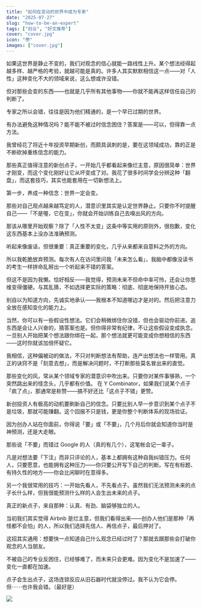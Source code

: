 ```yaml
---
title: "如何在变动的世界中成为专家"
date: "2025-07-27"
slug: "how-to-be-an-expert"
tags: ["创业", "好文推荐"]
cover: "cover.jpg"
icon: "😎"
images: ["cover.jpg"]
---
```

如果这世界是静止不变的，我们对观念的信心就能一路线性上升。某个想法经得起越多样、越严格的考验，就越可能是真的。许多人其实默默相信这一点——对「人性」这种变化不大的领域来说，这么想或许没错。



但对那些会变的东西——也就是几乎所有其他事物——你就不能再这样信任自己的判断了。



专家之所以会错，往往是因为他们精通的，是一个早已过期的世界。



有办法避免这种情况吗？能不能不被过时信念困住？答案是——可以，但得靠一点方法。



我曾经花了将近十年投资早期新创，而颇具讽刺的是，要在这领域成功，靠的正是不断砍掉重练信念的能力。



那些真正值得注意的新创点子，一开始几乎都看起来像烂主意，原因很简单：世界才刚变，而这个变化刚好让它从坏变成了对。我花了很多时间学会分辨这种「翻盘」，而这套技巧，其实也能套用在一切新想法上。



第一步，养成一种信念：世界一定会变。



那些对自己观点越来越笃定的人，潜意识里其实是认定世界静止。只要你不时提醒自己——「不是喔，它在变」，你就会开始训练自己去嗅出风的方向。



那该从哪里开始观察？除了「人性不太变」这条中等实用的原则外，很抱歉，变化这东西基本上没办法准确预测。



听起来像废话，但很重要：真正重要的变化，几乎从来都来自意料之外的方向。



所以我乾脆放弃预测。每次有人在访问里问我「未来怎么看」，我脑中都像没读书的考生一样拼命乱掰出一个听起来不错的答案。



但这不是因为我懒。恰好相反——我觉得，预测未来不但命中率可怜，还会让你思维变得僵硬。与其乱猜，不如选择更实际的策略：彻底、彻底地保持开放心态。



别自以为知道方向，先诚实地承认——我根本不知道哪边才是对的。然后把注意力全放在感知变化的能力上。



当然，你可以有一些假设性想法。它们会稍微绑住你没错，但也会驱动你前进。追东西是会让人兴奋的，猜答案也是。但你得非常有纪律，不让这些假设变成执念。
一旦别人开始把某个想法跟你绑在一起，那个想法就更可能变成你想相信的东西——这时你就该加倍怀疑它。



我相信，这种偏被动的做法，不只对判断想法有帮助，连产出想法也一样管用。真正的诀窍不是「刻意去想」，而是解决问题时，不打断那些莫名冒出来的直觉。



那些变化的风，常从某个领域专家的潜意识中吹出来。只要你对某件事够熟，一个突然跳出来的怪念头，几乎都有价值。
在 Y Combinator，如果我们说某个点子「疯了点」，那通常是称赞——搞不好还比「这点子不错」更赞。



新创投资人有极高的动机要刷新自己的信念。只要比别人早一步意识到某个点子不是垃圾，那就可能赚翻。这个回报不只是钱，更是你整个判断体系的现场验证。



因为创办人站在你面前，你得说「要」或「不要」，几个月后你就会知道你当时是神预测，还是大走眼。



那些说「不要」而错过 Google 的人（真的有几个），这笔帐会记一辈子。



凡是对想法要「下注」而非只评论的人，基本上都拥有这种自我纠错压力。任何人，只要愿意，也能拥有这种压力——你只要公开写下自己的判断。写在有标题、有持久性的地方——你会比闲聊时在意得多。



另一个我很常用的技巧：一开始先看人，不先看点子。虽然我们无法预测未来的点子长什么样，但我很能预测什么样的人会生出未来的点子。



真正的新点子，来自那种：认真、有劲、脑袋够独立的人。



当初我们其实觉得 Airbnb 是烂主意，但我们看得出来——创办人他们是那种「再怪都不会怕」的人，所以我们选择先信人、再信点子，最后押对了。



这招其实通用：想要快一点知道自己什么观念已经过时了？那就去跟那些会打破你观念的人当朋友。



不被自己的专业反困住，已经够难了，而未来只会更难。因为变化不是加速了——变化一直都在加速。



点子会生出点子，这场连锁反应从旧石器时代就没停过。我不认为它会停。
但⋯⋯也许我会错。（最好是）




![](https://prod-files-secure.s3.us-west-2.amazonaws.com/112d0858-5090-4d34-a606-b75eb8d65fd2/46476355-9cf3-4e99-9b7a-3531bc426380/1000202064.png?X-Amz-Algorithm=AWS4-HMAC-SHA256&X-Amz-Content-Sha256=UNSIGNED-PAYLOAD&X-Amz-Credential=ASIAZI2LB466RB2UBFEJ%2F20250823%2Fus-west-2%2Fs3%2Faws4_request&X-Amz-Date=20250823T181616Z&X-Amz-Expires=3600&X-Amz-Security-Token=IQoJb3JpZ2luX2VjENr%2F%2F%2F%2F%2F%2F%2F%2F%2F%2FwEaCXVzLXdlc3QtMiJIMEYCIQD%2BWTZ3Bp7SOGnJW4zrlqORl%2BqU7c%2FRQMD4H77wy1lxIQIhALup5Rlx%2FI%2Fkj1lDZSqwoMZdztaDIAyspByZDT%2BOj7OCKv8DCDMQABoMNjM3NDIzMTgzODA1IgyRXbZn2H6rNGPq%2BnMq3AM0lSe7Rja1Ih6HWgrcewYqburslepuBpMvdFNCoNVNdgW%2B5KD26LhALg2PRvFLIbW9b%2BmI%2B5N7%2B4gtQyMHlSG7H7SolpPP9D3zAUwisvQadXefCRkzTp%2FmylK8vkdQ59suFx5CFAj4ppcuDuVW5s5ST0HKlFAvEoT09yNdY7HuVJwR%2F5UjiGUu9VKqBddGA56T3vPELCZSs5ObYizaB4PWUEiFxKLebB0meyVjF2yDZ9w9m3ob%2F%2FaZqKc7vb%2FS%2BDGSnn4EDk36YUOF2WtGzJUOq4gp64S81dVsONJCXUC4EVZvs7UlZwLBgoDymcIlfEvX35ExWmUajDk7C7wzW35U0bBNPeckQJ2imMaMsNZ6Tkr%2Bg0e6mkY97n5N%2BhSj2Dtgj56KeGEDcUSm0bBKKzXflatLb9J%2BLS9Ih0t2pxh%2FoT2fJ9SH0mcPnz26wuyQkdrrlc8J%2Bb3AGEH4roZ7q7%2FWMpikKskbCc%2FLemYqvVeUPhHvdKGUHVaQ4F4K2Ol2C7hV2VN5QwpW8zkDTtNcbYsO8us6sj%2FYG2xdDpqlFLvL93XI3ofqPgJzTeeAnCHhuIdR6h%2F6c53hLHeuDEgK9FLoN0H86mCcfpMRHYWK%2FWdha0kF011r01xnTKPraDDWhqjFBjqkAVtsATPMnU5jfR5JsDfQGtPfPGeODwF3N%2BfZI%2F0OiP25KXTn7EBoxTIY%2FMnwQ9NenTWruLAnWGFTNy5VIiNwv5NUlbLWS5qmUaC%2FEUvjTh821S8pr7TqaV1O%2FWHAzP3zWbdCF0tZmK4giRYr%2BsYScDbnO1ibfW8znpCCdDIay7JOYiZJgRrffRNHLxYehp2G0L1hMplICEK4EWpaVzNW9My79rjI&X-Amz-Signature=9b0696e1656e5ca2d27020be8c21320ed5ad1873a78a9390b512758a76d82347&X-Amz-SignedHeaders=host&x-amz-checksum-mode=ENABLED&x-id=GetObject)

